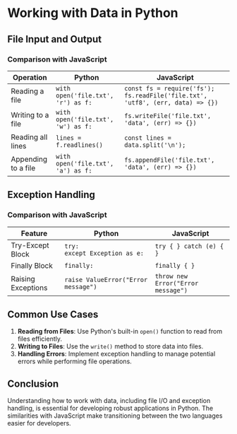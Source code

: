 # Working with Data in Python

## File Input and Output

### Comparison with JavaScript

| Operation           | Python                             | JavaScript                                                                     |
| ------------------- | ---------------------------------- | ------------------------------------------------------------------------------ |
| Reading a file      | `with open('file.txt', 'r') as f:` | `const fs = require('fs'); fs.readFile('file.txt', 'utf8', (err, data) => {})` |
| Writing to a file   | `with open('file.txt', 'w') as f:` | `fs.writeFile('file.txt', 'data', (err) => {})`                                |
| Reading all lines   | `lines = f.readlines()`            | `const lines = data.split('\n');`                                              |
| Appending to a file | `with open('file.txt', 'a') as f:` | `fs.appendFile('file.txt', 'data', (err) => {})`                               |

## Exception Handling

### Comparison with JavaScript

| Feature            | Python                              | JavaScript                         |
| ------------------ | ----------------------------------- | ---------------------------------- |
| Try-Except Block   | `try:`<br> `except Exception as e:` | `try { } catch (e) { }`            |
| Finally Block      | `finally:`                          | `finally { }`                      |
| Raising Exceptions | `raise ValueError("Error message")` | `throw new Error("Error message")` |

## Common Use Cases

1. **Reading from Files**: Use Python's built-in `open()` function to read from files efficiently.
2. **Writing to Files**: Use the `write()` method to store data into files.
3. **Handling Errors**: Implement exception handling to manage potential errors while performing file operations.

## Conclusion

Understanding how to work with data, including file I/O and exception handling, is essential for developing robust applications in Python. The similarities with JavaScript make transitioning between the two languages easier for developers.
